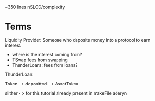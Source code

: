 ~350 lines nSLOC/complexity

# Terms

Liquidity Provider: Someone who deposits money into a protocol to earn interest.

- where is the interest coming from?
- TSwap fees from swapping
- ThunderLoans: fees from loans?

ThunderLoan:

Token --> depositted --> AssetToken

slither - > for this tutorial already present in makeFile
aderyn
